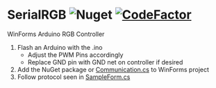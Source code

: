# SerialRGB ![Nuget](https://img.shields.io/nuget/v/SerialRGBController) [![CodeFactor](https://www.codefactor.io/repository/github/bradmartin333/serialrgb/badge)](https://www.codefactor.io/repository/github/bradmartin333/serialrgb)
WinForms Arduino RGB Controller

1) Flash an Arduino with the .ino
	- Adjust the PWM Pins accordingly
	- Replace GND pin with GND net on controller if desired
2) Add the NuGet package or [Communication.cs](https://github.com/bradmartin333/SerialRGB/blob/main/SerialRGBController/SerialRGBController/Communication.cs) to WinForms project
3) Follow protocol seen in [SampleForm.cs](https://github.com/bradmartin333/SerialRGB/blob/main/SerialRGBController/SerialRGBSample/SampleForm.cs)
